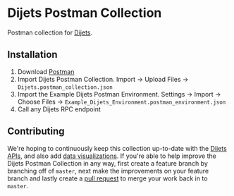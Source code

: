 # Dijets Postman Collection

Postman collection for [Dijets](https://docs.dijets.io).

## Installation

1. Download [Postman](https://postman.com)
1. Import Dijets Postman Collection. Import -> Upload Files -> `Dijets.postman_collection.json`
1. Import the Example Dijets Postman Environment. Settings -> Import -> Choose Files -> `Example_Dijets_Environment.postman_environment.json`
1. Call any Dijets RPC endpoint

## Contributing

We're hoping to continuously keep this collection up-to-date with the [Dijets APIs](https://docs.dijets.io/docs/guides/functions/), and also add [data visualizations](https://learning.postman.com/docs/sending-requests/visualizer/#visualizing-response-data). If you're able to help improve the Dijets Postman Collection in any way, first create a feature branch by branching off of `master`, next make the improvements on your feature branch and lastly create a [pull request](https://github.com/Dijets-Inc/dijets-postman-collection/) to merge your work back in to `master`.
